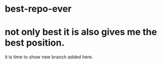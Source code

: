 # best-repo-ever
# not only best it is also gives me the best position.
it is time to show new branch added here.
